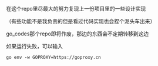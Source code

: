 在这个repo里尽最大的努力复现上一份项目里的一些设计实现

（有些功能不是我负责的但是看过代码实现也会捏个泥头车出来）

go_codes那个repo即将作废，那边的东西会不定期转移到这边

如果运行失败，可以输入
```shell
go env -w GOPROXY=https://goproxy.cn
```